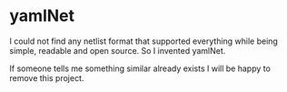yamlNet
=======
I could not find any netlist format that supported everything while being simple, readable and open source.
So I invented yamlNet.

If someone tells me something similar already exists I will be happy to remove this project.

